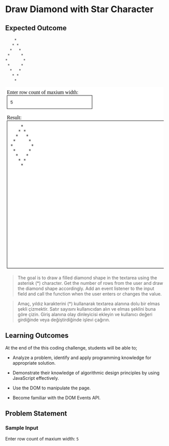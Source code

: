 
# Draw Diamond with Star Character

## Expected Outcome
```
    *
   * *
  *   *
 *     *
*       *
 *     *
  *   *
   * *
    *
```
​<img src="./diamond.gif" width="800" />


>The goal is to draw a filled diamond shape in the textarea using the asterisk (*) character. Get the number of rows from the user and draw the diamond shape accordingly. Add an event listener to the input field and call the function when the user enters or changes the value.

>Amaç, yıldız karakterini (*) kullanarak textarea alanına dolu bir elmas şekli çizmektir. Satır sayısını kullanıcıdan alın ve elmas şeklini buna göre çizin. Giriş alanına olay dinleyicisi ekleyin ve kullanıcı değeri girdiğinde veya değiştirdiğinde işlevi çağırın.


## Learning Outcomes

At the end of the this coding challenge, students will be able to;

- Analyze a problem, identify and apply programming knowledge for appropriate solution.

- Demonstrate their knowledge of algorithmic design principles by using JavaScript effectively.

- Use the DOM to manipulate the page.

- Become familiar with the DOM Events API.

## Problem Statement

### Sample Input
Enter row count of maxium width: `5`


